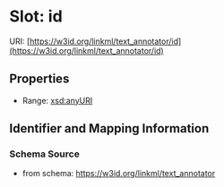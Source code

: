 # Slot: id

URI: [https://w3id.org/linkml/text_annotator/id](https://w3id.org/linkml/text_annotator/id)



<!-- no inheritance hierarchy -->


## Properties

 * Range: [xsd:anyURI](http://www.w3.org/2001/XMLSchema#anyURI)



## Identifier and Mapping Information







### Schema Source


* from schema: https://w3id.org/linkml/text_annotator



